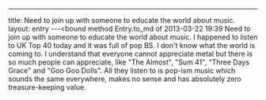 ---
title: Need to join up with someone to educate the world about music.
layout: entry
---<bound method Entry.to_md of 2013-03-22 19:39 Need to join up with someone to educate the world about music.
I happened to listen to UK Top 40 today and it was full of pop BS. I don't know what the world is coming to. I understand that everyone cannot appreciate metal but there is so much people can appreciate, like "The Almost", "Sum 
41", "Three Days Grace" and "Goo Goo Dolls". All they listen to is pop-ism music which sounds the same everywhere, makes no sense and has absolutely zero treasure-keeping value.
>